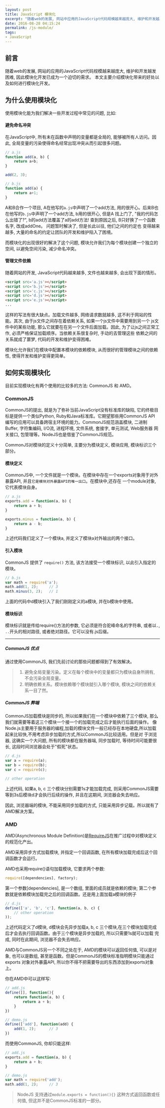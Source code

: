```yaml
---
layout: post
title: JavaScript 模块化
excerpt: "随着web的发展, 网站中应用的JavaScript代码规模越来越庞大, 维护和开发越发困难, 因此模块化开发已成为一个迫切的需求。本文主要介绍几个常见的模块化实现规范。"
date: 2016-08-28 04:15:24
permalink: /js-module/
tags:
- JavaScript
---
```


## 前言

随着web的发展, 网站的应用的JavaScript代码规模越来越庞大,  维护和开发越发困难, 因此模块化开发已成为一个迫切的需求。
本文主要介绍模块化带来的好处以及如何进行模块化开发。

## 为什么使用模块化

使用模块化能为我们解决一些开发过程中常见的问题, 比如:

#### 避免命名冲突

在JavaScript中, 所有未在函数中声明的变量都是全局的, 能够被所有人访问。因此, 全局变量的污染使得命名经常出现冲突从而引起很多问题。

```javascript
// a.js
function add(a, b) {
    return a+b;
}

add(2, 3);

// b.js
function add(a) {
    return a+1;
}
```

A和B合作一个项目, A在他写的`a.js`中声明了一个add方法, 用的很开心。后来B也在他写的`b.js`中声明了一个add方法, b用的很开心, 但是A
找上门了, "我的代码怎么出错了?", b的add方法覆盖了a的add方法! 查到原因之后, B只好换了一个函数名字, 改成addOne。 问题暂时解决了, 但是长此以往, 他们之间的约定也
变得越来越多, 大量的命名的约定让团队的开发和维护陷入了困境。

而模块化的出现很好的解决了这个问题, 模块允许我们为每个模块创建一个独立的空间, 以避免空间污染, 减少命名冲突。

#### 管理文件依赖

随着网站的开发, JavaScript代码越来越多, 文件也越来越多, 会出现下面的情形。

```html
<script src='a.js'></script>
<script src='b.js'></script>
<script src='c.js'></script>
<script src='d.js'></script>
<script src='e.js'></script>
...
```

这样的写法有很大缺点。加载文件越多, 网络请求数就越多, 这不利于网站的性能。其次, 由于js文件之间存在着依赖关系, 如果一个js文件中需要用到另一个
js文件中的某些功能, 那么它就要在在另一个文件后面加载。因此, 为了让js之间正常工作, 必须严格保证加载顺序。当依赖关系很复杂时, 手动的去管理这些
依赖之间的关系就成了噩梦, 代码的开发和维护变得困难。

模块化允许我们在模块中配置本模块的依赖模块, 从而很好的管理模块之间的依赖性, 使得开发和维护变得更简单。

## 如何实现模块化

目前实现模块化有两个使用的比较多的方法: CommonJS 和 AMD。

### CommonJS

CommonJS的提出, 就是为了弥补当前JavaScript没有标准库的缺陷, 它的终极目标是提供一个类似Python, Ruby和Java标准库。它期望那些用CommonJS API
编写的应用可以具备跨宿主环境的能力。CommonJS规范涵盖模块, 二进制Buffer, 字符集编码, I/O流, 进程环境, 文件系统, 套接字, 单元测试, Web服务器
网关接口, 包管理等。NodeJS也是借鉴了CommonJS规范。

CommonJS对模块的定义十分简单, 主要分为模块定义, 模块应用, 模块标识三个部分。

#### 模块定义

CommonJS中, 一个文件就是一个模块。在模块中存在一个exports对象用于对外暴露API, 并且`它是模块对外暴露API的唯一出口`。在模块中,还存在
一个module对象, 它代表模块自身。

```javascript
// a.js
exports.add = function(a, b) {
    return a + b;
}

exports.minus = function(a, b) {
    return a - b;
}
```

上述代码我们定义了一个模块a, 并定义了模块a对外输出的两个接口。

#### 引入模块

CommonJS 提供了 `require()` 方法, 该方法接受一个模块标识, 以此引入指定的模块。

```javascript
// b.js
var math = require('a');
math.add(1, 2);     // 3
math.minus(3, 2);   // 1
```

上面的代码中d模块引入了我们刚刚定义的a模块, 并在b模块中使用。

#### 模块标识

模块标识就是传给require()方法的参数, 它必须是符合驼峰命名的字符串, 或者以`.`, `..`开头的相对路径, 或者绝对路径。它可以没有.js后缀。

***

##### CommonJS 优点

通过使用CommonJS, 我们先前讨论的那些问题都得到了有效解决。

> 1. 避免全局变量污染。定义在每个模块中的变量都只为模块自身所拥有, 不会污染全局变量。
> 2. 明确依赖关系。模块依赖哪个模块就引入哪个模块, 模块之间的依赖关系一目了然。

##### CommonJS 弊端

CommonJS加载模块是同步的, 所以如果我们在一个模块中依赖了三个模块, 那么我们就需要等着这三个模块一个接一个的加载完成之后才能执行后面的操作。
像Node.js主要用于服务器的编程,加载的模块文件一般已经存在本地硬盘,所以加载起来比较快,不用考虑异步加载的方式,所以CommonJS比较适用。但是对
于浏览器, 这确实一个大问题, 所有的模块都在服务器端, 同步加载时, 等待时间可能要很长, 这段时间浏览器会处于"假死"状态。

```javascript
// d.js
var a = require(a);
var b = require(b);
var c = require(c);

// other operation
```

上述代码, 如果a, b, c 三个模块分别需要1s才能加载完成, 则采用CommonJS需要等到3s后模块d才会执行后续的操作, 并且在这期间, 浏览器会失去响应。

因此, 浏览器端的模块, 不能采用同步加载的方式, 只能采用异步记载。所以就有了AMD解决方案。

### AMD

AMD(Asynchronous Module Definition)是[RequireJS](http://requirejs.org/)在推广过程中对模块定义的规范化产出。

AMD采用异步方式加载模块, 并指定一个回调函数, 在所有模块加载完成后这个回调函数才会运行。

AMD也采用require()语句加载模块, 它要求两个参数:

```javascript
require([dependencies], factory);
```

第一个参数[dependencies], 是一个数组, 里面的成员就是依赖的模块; 第二个参数就是依赖模块加载完之后的回调函数。还是用上面加载a模块的例子

```javascript
// d.js
define(['a', 'b', 'c'], function(a, b, c) {
    // other operation
));
```

上述代码定义了d模块, d模块会先异步加载a, b, c 三个模块,在三个模块加载完成后才会去执行回调函数。由于三个模块是异步加载的, 所以只需要1s就可以加载
完成, 同时在此期间, 浏览器不会失去响应。

AMD与CommonJS另一个不同之处在于, AMD的模块可以返回任何值, 可以是对象, 也可以是数组, 甚至是函数。但是CommonJS的模块标准指明模块只能通过exports
对象对外暴露API, 所以你不得不把需要导出的东西添加到exports对象上。

你在AMD中可以这样写:

```javascript
// add.js
define([], function(){
    return function(a, b) {
        return a + b;
    }
})

// demo.js
define(['add'], function(add) {
    add(1, 2);      // 3
})
```

而使用CommonJS, 你却只能这样:

```javascript
// add.js
exports.add = function(a, b) {
    return a + b;
}

// demo.js
var math = require('add');
math.add(1, 2);     // 3
```

> NodeJS 支持通过`module.exports = function(){}` 这种方式返回函数或任何值, 但这并不是CommonJS标准的一部分。